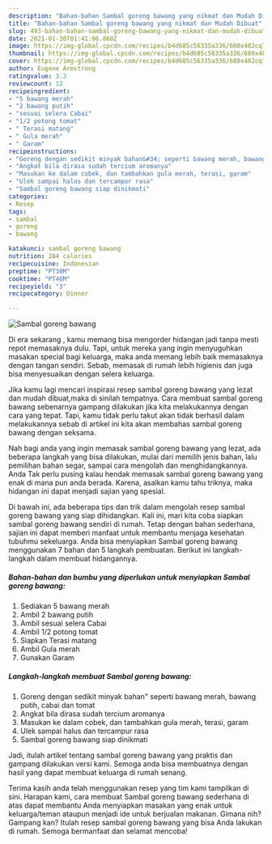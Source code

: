 ```yaml
---
description: "Bahan-bahan Sambal goreng bawang yang nikmat dan Mudah Dibuat"
title: "Bahan-bahan Sambal goreng bawang yang nikmat dan Mudah Dibuat"
slug: 493-bahan-bahan-sambal-goreng-bawang-yang-nikmat-dan-mudah-dibuat
date: 2021-01-30T01:41:06.860Z
image: https://img-global.cpcdn.com/recipes/b4d685c56335a336/680x482cq70/sambal-goreng-bawang-foto-resep-utama.jpg
thumbnail: https://img-global.cpcdn.com/recipes/b4d685c56335a336/680x482cq70/sambal-goreng-bawang-foto-resep-utama.jpg
cover: https://img-global.cpcdn.com/recipes/b4d685c56335a336/680x482cq70/sambal-goreng-bawang-foto-resep-utama.jpg
author: Eugene Armstrong
ratingvalue: 3.3
reviewcount: 12
recipeingredient:
- "5 bawang merah"
- "2 bawang putih"
- "sesuai selera Cabai"
- "1/2 potong tomat"
- " Terasi matang"
- " Gula merah"
- " Garam"
recipeinstructions:
- "Goreng dengan sedikit minyak bahan&#34; seperti bawang merah, bawang putih, cabai dan tomat"
- "Angkat bila dirasa sudah tercium aromanya"
- "Masukan ke dalam cobek, dan tambahkan gula merah, terasi, garam"
- "Ulek sampai halus dan tercampur rasa"
- "Sambal goreng bawang siap dinikmati"
categories:
- Resep
tags:
- sambal
- goreng
- bawang

katakunci: sambal goreng bawang 
nutrition: 284 calories
recipecuisine: Indonesian
preptime: "PT30M"
cooktime: "PT46M"
recipeyield: "3"
recipecategory: Dinner

---
```



![Sambal goreng bawang](https://img-global.cpcdn.com/recipes/b4d685c56335a336/680x482cq70/sambal-goreng-bawang-foto-resep-utama.jpg)

Di era  sekarang , kamu memang bisa mengorder hidangan jadi tanpa mesti repot memasaknya dulu. Tapi, untuk mereka yang ingin menyuguhkan masakan special bagi keluarga, maka anda memang lebih baik memasaknya dengan tangan sendiri. Sebab, memasak di rumah lebih higienis dan juga bisa menyesuaikan dengan selera keluarga.

Jika kamu lagi mencari inspirasi resep sambal goreng bawang yang lezat dan mudah dibuat,maka di sinilah tempatnya. Cara membuat sambal goreng bawang  sebenarnya gampang dilakukan jika kita melakukannya dengan cara yang tepat. Tapi, kamu tidak perlu takut akan tidak berhasil dalam melakukannya 
sebab di artikel ini kita akan membahas sambal goreng bawang dengan seksama.  



Nah bagi anda yang ingin memasak sambal goreng bawang yang lezat, ada beberapa langkah yang bisa dilakukan, mulai dari memilih jenis bahan, lalu pemilihan bahan segar, sampai cara mengolah dan menghidangkannya. Anda Tak perlu pusing kalau hendak memasak sambal goreng bawang yang enak di mana pun anda berada. Karena, asalkan kamu  tahu triknya, maka hidangan ini dapat menjadi sajian yang spesial.

Di bawah ini, ada beberapa tips dan trik dalam mengolah resep sambal goreng bawang yang siap dihidangkan. Kali ini, mari kita coba siapkan sambal goreng bawang sendiri di rumah. Tetap dengan bahan sederhana, sajian ini dapat memberi manfaat untuk membantu menjaga kesehatan tubuhmu sekeluarga. Anda bisa menyiapkan Sambal goreng bawang menggunakan 7 bahan dan 5 langkah pembuatan. Berikut ini langkah-langkah dalam membuat hidangannya.

<!--inarticleads1-->

##### Bahan-bahan dan bumbu yang diperlukan untuk menyiapkan Sambal goreng bawang:

1. Sediakan 5 bawang merah
1. Ambil 2 bawang putih
1. Ambil sesuai selera Cabai
1. Ambil 1/2 potong tomat
1. Siapkan  Terasi matang
1. Ambil  Gula merah
1. Gunakan  Garam




<!--inarticleads2-->

##### Langkah-langkah membuat Sambal goreng bawang:

1. Goreng dengan sedikit minyak bahan&#34; seperti bawang merah, bawang putih, cabai dan tomat
1. Angkat bila dirasa sudah tercium aromanya
1. Masukan ke dalam cobek, dan tambahkan gula merah, terasi, garam
1. Ulek sampai halus dan tercampur rasa
1. Sambal goreng bawang siap dinikmati




Jadi, itulah artikel tentang  sambal goreng bawang  yang praktis dan gampang dilakukan versi kami. Semoga anda bisa membuatnya dengan hasil yang dapat membuat keluarga di rumah senang. 

Terima kasih anda telah menggunakan resep yang tim kami tampilkan di sini. Harapan kami, cara membuat  Sambal goreng bawang sederhana di atas dapat membantu Anda menyiapkan masakan yang enak untuk keluarga/teman ataupun menjadi ide untuk berjualan makanan. Gimana nih? Gampang kan? Itulah resep sambal goreng bawang yang bisa Anda lakukan di rumah. Semoga bermanfaat dan selamat mencoba!

